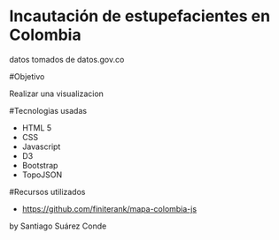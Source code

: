# Incautación de estupefacientes en Colombia

datos tomados de datos.gov.co

#Objetivo

Realizar una visualizacion

#Tecnologias usadas

* HTML 5
* CSS
* Javascript
* D3
* Bootstrap
* TopoJSON

#Recursos utilizados 

* https://github.com/finiterank/mapa-colombia-js

by Santiago Suárez Conde
